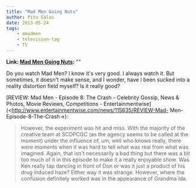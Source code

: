 ```yaml
---
title: "Mad Men Going Nuts"
author: Pito Salas
date: 2013-05-24
tags:
    - mmadmen
    - television-tag
    - TV
---
```


**Link: [Mad Men Going Nuts](None):** ""

Do you watch Mad Men? I know it's very good. I always watch it. But sometimes,
it doesn't make sense, and I wonder, have I been sucked into a reality
distortion field myself? Is it really good?

[REVIEW: Mad Men - Episode 8: The Crash - Celebrity Gossip, News & Photos,
Movie Reviews, Competitions -
Entertainmentwise](<http://www.entertainmentwise.com/news/115635/REVIEW-Mad-
Men-Episode-8-The-Crash->):

> However, the experiment was hit and miss. With the majority of the creative
> team at SCDPCGC (as the agency seems to be called at the moment) under the
> influence of, um, well who knows really, there were moments when it was hard
> to tell what was real from what was imagined. Again, that isn't necessarily
> a bad thing but there was a bit too much of it in this episode to make it a
> really enjoyable show. Was Ken really tap dancing in front of Don or was it
> just a product of his drug induced haze? Either way it was strange. However,
> where the confusion definitely worked was in the appearance of Grandma Ida.




